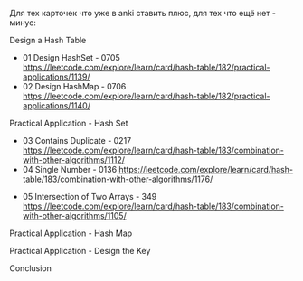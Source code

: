 Для тех карточек что уже в anki ставить плюс, для тех что ещё нет - минус:

Design a Hash Table

- 01 Design HashSet - 0705 https://leetcode.com/explore/learn/card/hash-table/182/practical-applications/1139/
- 02 Design HashMap - 0706 https://leetcode.com/explore/learn/card/hash-table/182/practical-applications/1140/

Practical Application - Hash Set

+ 03 Contains Duplicate - 0217 https://leetcode.com/explore/learn/card/hash-table/183/combination-with-other-algorithms/1112/
+ 04 Single Number - 0136 https://leetcode.com/explore/learn/card/hash-table/183/combination-with-other-algorithms/1176/
- 05 Intersection of Two Arrays - 349 https://leetcode.com/explore/learn/card/hash-table/183/combination-with-other-algorithms/1105/

Practical Application - Hash Map

Practical Application - Design the Key

Conclusion
